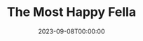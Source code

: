 ---
title: The Most Happy Fella
date: 2023-09-08T00:00:00
opening_date: 1966-11-25
closing_date: 1966-12-17
layout: productions
playbill:
Theatre: Theatre Jacksonville
Venue: Little Theatre
cast:
- The Cashier: Jack Higgins
- Cleo: Thelma Baker
- Rosabella: Nita James
- Waitress:
  - Drena Denmark
  - Betty Lou Burket
  - Marylin Barfield
  - Suzi Ferguson
- The Postman: Jack Higgins
- Tony: Bill Nickel
- Marie: Alene Crippen
- Max: Eddie Dyal
- Herman: Gil Gimbel
- Sheriff: Bob Smith
- Jake Clatt: Harry Hodge
- Al: William J. Campbell
- Joe: Bob Starr
- Giuseppe: Raymond Cohen
- Pasquale: Harry Hodge
- Ciccio: A. David Mancini
- The Country Girl: Sarah Jo Berman
- The City Boy: Conrad Peterson
- The Doctor: James Pitts
- The Priest: Chuck Larkowski
- Tessie: Mary Katherine Brown
- Gussie: Louise Stoney
- The Bus Driver: David Davis
- Neighbor:
  - Michele Montanye
  - Rosalind Kline
  - Annette Kline
  - Lynn Atkinson
  - Mickey Smith
  - Kay Bailey
  - Sandi Hack
  - Jenna Lopes
  - Joy Courtney
  - Mary Frances Thornhill
  - Jan Davis
  - Chuck Larkowski
  - Bill Campbell
  - David Davis
  - Eddie Dyal
  - Jack Miggins
- Dancer:
  - Conrad Peterson
  - Donald Jusko
  - Drena Denmark
  - Michael Ryan
  - Betty Lou Burket
  - Marylin Barfield
  - Suzi Ferguson
  - Sara Jo Berman
  - David Walters
crew:
- Director: George Ballis
- Choreographer: Frank Spolar
- Scenic Production: Larry Riddle
- Musical Director: C. Carter Nice, Jr.
- Stage Manager: Marshall Grauer
- 1st Assistant Stage Manager: Marcy Massaniso
- 2nd Assistant Stage Manager: Terry McIntire
- Costumes:
  - Lois Stewart
  - Juliet Langner
  - Gwen Nearhoof
  - Gwyda Agnew
  - Gert Berman
  - Andrea Beasley
  - Bobbie Vogel
  - Pearl Stewart
  - Claire Bradies
- Properties:
  - Judy Pryor
  - Nancy Keller
  - Helen Roberts
  - Maria Alacon
  - Diane Sullivan
- Make-up:
  - Paula Fagan
  - Robert Smith
  - Alyce Dill
- Lighting:
  - Peggy Miller
  - Nancy Keller
  - Helen Roberts
- Set Construction:
  - Al Gimbel
  - Don Cool
  - Charles Vance
  - Bob Agnew
  - Gwyda Agnew
  - Jack Masters
  - Annette Grauer
  - Lyn Lazarus
  - Tootsie Backer
  - Sam Helfrich
  - Nancy Keller
  - Maria Alacon
  - Hal Loweeree
  - Walter Quattlebaum
  - Helen Zaret
  - Sylvia Ettlinger
  - Pat Eiser
  - Gladys Dale
  - Mary Helen Short
  - Gladys Witten
  - Helen Roberts
- Grip:
  - Fernando Velandia
  - Sam Helfrich
  - Jack Masters
  - Julio Velandia
  - Walter Quattlebaum
  - Bob Smith
  - Helen Zaret
  - Sylvia Ettlinger
- Fly:
  - Al Gimbel
  - Ralph Collins
  - Don Cool
  - Charles Vance
orchestra:
- Orchestra:
  - Rodney Schmidt
  - Harry Slutzah
  - Anthonie Nobile
  - Ruth Paugh
  - Robert Phillips
  - Chester Parry
  - Mark Reesler
  - Mary Sechler
  - Bernard Kaye
  - William Potter
  - Tim Healy
  - Claude Graham
  - Harry Brewer
  - Roger Lynn
---